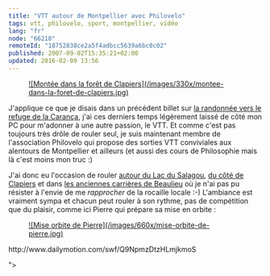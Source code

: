 ```yaml
---
title: "VTT autour de Montpellier avec Philovelo"
tags: vtt, philovelo, sport, montpellier, vidéo
lang: "fr"
node: "66210"
remoteId: "18752838ce2a5f4adbcc5639a6bc0c02"
published: 2007-09-02T15:35:21+02:00
updated: 2016-02-09 13:56
---
```




<figure class="object-left"><a href="/images/montee-dans-la-foret-de-clapiers.jpg">![Montée dans la forêt de Clapiers](/images/330x/montee-dans-la-foret-de-clapiers.jpg)
</a></figure>


J'applique ce que je disais dans un précédent billet sur [la randonnée vers le
refuge de la Carança](/post/en-route-vers-le-refuge-de-la-caranca), j'ai ces
derniers temps légèrement laissé de côté mon PC pour m'adonner à une autre
passion, le VTT. Et comme c'est pas toujours très drôle de rouler seul, je suis
maintenant membre de l'association Philovelo qui propose des sorties VTT
conviviales aux alentours de Montpellier et ailleurs (et aussi des cours de
Philosophie mais là c'est moins mon truc :)


J'ai donc eu l'occasion de rouler [autour du Lac du
Salagou](http://philovelo3.free.fr/Sorties/PB00017-salagou.htm), [du côté de
Clapiers](http://philovelo3.free.fr/Sorties/PB00018-clapiers.htm) et dans [les
anciennes carrières de
Beaulieu](http://philovelo3.free.fr//Sorties/PB00019-beaulieu.htm) où je n'ai
pas pu résister à l'envie de me *rapprocher* de la rocaille locale :-)
L'ambiance est vraiment sympa et chacun peut rouler à son rythme, pas de
compétition que du plaisir, comme ici Pierre qui prépare sa mise en orbite :


<figure class="object-center"><a href="/images/mise-orbite-de-pierre.jpg">![Mise orbite de Pierre](/images/660x/mise-orbite-de-pierre.jpg)
</a></figure>


<div class="video">
	<object width="425" height="335" type="application/x-shockwave-flash" data="
http://www.dailymotion.com/swf/Q9NpmzDtzHLmjkmoS

">
		<param name="movie" value="
http://www.dailymotion.com/swf/Q9NpmzDtzHLmjkmoS

"></param>
		<param name="allowfullscreen" value="true"></param>
	</object>
</div>

